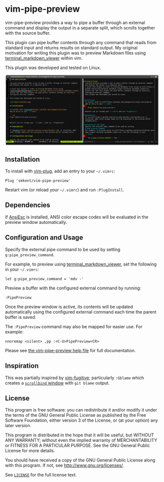 # vim-pipe-preview

vim-pipe-preview provides a way to pipe a buffer through an external command
and display the output in a separate split, which scrolls together with the
source buffer.

This plugin can pipe buffer contents through any command that reads from
standard input and returns results on standard output. My original motivation
for writing this plugin was to preview Markdown files using
[terminal_markdown_viewer](https://github.com/axiros/terminal_markdown_viewer)
within vim.

This plugin was developed and tested on Linux.

![](/img/screenshot.png)

## Installation

To install with [vim-plug](https://github.com/junegunn/vim-plug),
add an entry to your `~/.vimrc`:

```vim
Plug 'smkent/vim-pipe-preview'
```

Restart vim (or reload your `~/.vimrc`) and run `:PlugInstall`.

## Dependencies

If [AnsiEsc](https://github.com/vim-scripts/AnsiEsc.vim) is installed, ANSI
color escape codes will be evaluated in the preview window automatically.

## Configuration and Usage

Specify the external pipe command to be used by setting
`g:pipe_preview_command`.

For example, to preview using
[terminal_markdown_viewer](https://github.com/axiros/terminal_markdown_viewer),
set the following in your `~/.vimrc`:

```vim
let g:pipe_preview_command = 'mdv -'
```

Preview a buffer with the configured external command by running:

```vim
:PipePreview
```

Once the preview window is active, its contents will be updated automatically
using the configured external command each time the parent buffer is saved.

The `:PipePreview` command may also be mapped for easier use. For example:

```vim
nnoremap <silent> ,pp :<C-U>PipePreview<CR>
```

Please see [the vim-pipe-preview help file](/doc/vim-pipe-preview.txt) for full
documentation.

## Inspiration

This was partially inspired by
[vim-fugitive](https://github.com/tpope/vim-fugitive); particularly `:Gblame`
which creates a [`scrollbind`
window](http://vim.wikia.com/wiki/Scrolling_synchronously) with `git blame`
output.

## License

This program is free software: you can redistribute it and/or modify
it under the terms of the GNU General Public License as published by
the Free Software Foundation, either version 3 of the License, or
(at your option) any later version.

This program is distributed in the hope that it will be useful,
but WITHOUT ANY WARRANTY; without even the implied warranty of
MERCHANTABILITY or FITNESS FOR A PARTICULAR PURPOSE.  See the
GNU General Public License for more details.

You should have received a copy of the GNU General Public License
along with this program.  If not, see <http://www.gnu.org/licenses/>.

See [`LICENSE`](/LICENSE) for the full license text.
